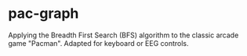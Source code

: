 # pac-graph
Applying the Breadth First Search (BFS) algorithm to the classic arcade game "Pacman". Adapted for keyboard or EEG controls.
